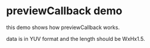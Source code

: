 # previewCallback demo

this demo shows how previewCallback works.

data is in YUV format and the length should be WxHx1.5.